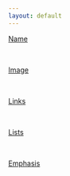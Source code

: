 ```yaml
---
layout: default
---
```


[Name](https:github.com/joshuar84/markdown-portfolio/01-name.md)

<br>

[Image](https:github.com/joshuar84/markdown-portfolio/02-image.md)

<br>

[Links](https:github.com/joshuar84/markdown-portfolio/03-links.md)

<br>

[Lists](https:github.com/joshuar84/markdown-portfolio/04-lists.md)

<br>

[Emphasis](https:github.com/joshuar84/markdown-portfolio/05-emphasis.md)
